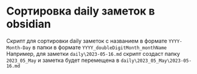 # Сортировка daily заметок в obsidian
Скрипт для сортировки daily заметок с названием в формате `YYYY-Month-Day` в папки в формате `YYYY_doubleDigitMonth_monthName`  
Например, для заметки `daily\2023-05-16.md` скрипт создаст папку `2023_05_May` и заметка будет перемещена в `daily\2023_05_May\2023-05-16.md`